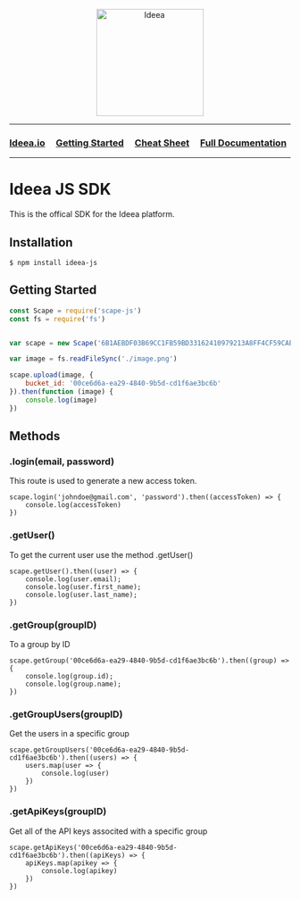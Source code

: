 <p align="center">
  <img width="192" src="https://ideea.io/static/img/logo-text.svg" alt="Ideea">
</p>

---

### [Ideea.io](https://ideea.io) &nbsp;&nbsp;&nbsp; [Getting Started](https://ideea.io) &nbsp;&nbsp;&nbsp; [Cheat Sheet](https://github.com/Ideea-inc/ideea-js/blob/master/docs/cheat-sheet.md) &nbsp;&nbsp;&nbsp; [Full Documentation](https://app.ideea.io/scape/docs)

---

# Ideea JS SDK
This is the offical SDK for the Ideea platform.


## Installation
```
$ npm install ideea-js
```

## Getting Started
```js
const Scape = require('scape-js')
const fs = require('fs')


var scape = new Scape('6B1AEBDF03B69CC1FB59BD33162410979213A8FF4CF59CAE54E3436D5535E318')

var image = fs.readFileSync('./image.png')

scape.upload(image, {
	bucket_id: '00ce6d6a-ea29-4840-9b5d-cd1f6ae3bc6b'
}).then(function (image) {
	console.log(image)
})
```


## Methods

### .login(email, password)
This route is used to generate a new access token.

```
scape.login('johndoe@gmail.com', 'password').then((accessToken) => {
	console.log(accessToken)
})
```


### .getUser()
To get the current user use the method .getUser()

```
scape.getUser().then((user) => {
	console.log(user.email);
	console.log(user.first_name);
	console.log(user.last_name);
})
```

### .getGroup(groupID)
To a group by ID

```
scape.getGroup('00ce6d6a-ea29-4840-9b5d-cd1f6ae3bc6b').then((group) => {
	console.log(group.id);
	console.log(group.name);
})
```

### .getGroupUsers(groupID)
Get the users in a specific group

```
scape.getGroupUsers('00ce6d6a-ea29-4840-9b5d-cd1f6ae3bc6b').then((users) => {
	users.map(user => {
		console.log(user)
	})
})
```

### .getApiKeys(groupID)
Get all of the API keys associted with a specific group

```
scape.getApiKeys('00ce6d6a-ea29-4840-9b5d-cd1f6ae3bc6b').then((apiKeys) => {
	apiKeys.map(apikey => {
		console.log(apikey)
	})
})
```
